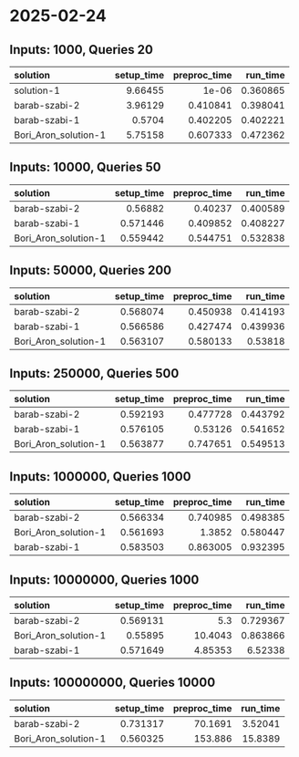 # 2025-02-24

## Inputs: 1000, Queries 20

| solution             |   setup_time |   preproc_time |   run_time |
|:---------------------|-------------:|---------------:|-----------:|
| solution-1           |      9.66455 |       1e-06    |   0.360865 |
| barab-szabi-2        |      3.96129 |       0.410841 |   0.398041 |
| barab-szabi-1        |      0.5704  |       0.402205 |   0.402221 |
| Bori_Aron_solution-1 |      5.75158 |       0.607333 |   0.472362 |

## Inputs: 10000, Queries 50

| solution             |   setup_time |   preproc_time |   run_time |
|:---------------------|-------------:|---------------:|-----------:|
| barab-szabi-2        |     0.56882  |       0.40237  |   0.400589 |
| barab-szabi-1        |     0.571446 |       0.409852 |   0.408227 |
| Bori_Aron_solution-1 |     0.559442 |       0.544751 |   0.532838 |

## Inputs: 50000, Queries 200

| solution             |   setup_time |   preproc_time |   run_time |
|:---------------------|-------------:|---------------:|-----------:|
| barab-szabi-2        |     0.568074 |       0.450938 |   0.414193 |
| barab-szabi-1        |     0.566586 |       0.427474 |   0.439936 |
| Bori_Aron_solution-1 |     0.563107 |       0.580133 |   0.53818  |

## Inputs: 250000, Queries 500

| solution             |   setup_time |   preproc_time |   run_time |
|:---------------------|-------------:|---------------:|-----------:|
| barab-szabi-2        |     0.592193 |       0.477728 |   0.443792 |
| barab-szabi-1        |     0.576105 |       0.53126  |   0.541652 |
| Bori_Aron_solution-1 |     0.563877 |       0.747651 |   0.549513 |

## Inputs: 1000000, Queries 1000

| solution             |   setup_time |   preproc_time |   run_time |
|:---------------------|-------------:|---------------:|-----------:|
| barab-szabi-2        |     0.566334 |       0.740985 |   0.498385 |
| Bori_Aron_solution-1 |     0.561693 |       1.3852   |   0.580447 |
| barab-szabi-1        |     0.583503 |       0.863005 |   0.932395 |

## Inputs: 10000000, Queries 1000

| solution             |   setup_time |   preproc_time |   run_time |
|:---------------------|-------------:|---------------:|-----------:|
| barab-szabi-2        |     0.569131 |        5.3     |   0.729367 |
| Bori_Aron_solution-1 |     0.55895  |       10.4043  |   0.863866 |
| barab-szabi-1        |     0.571649 |        4.85353 |   6.52338  |

## Inputs: 100000000, Queries 10000

| solution             |   setup_time |   preproc_time |   run_time |
|:---------------------|-------------:|---------------:|-----------:|
| barab-szabi-2        |     0.731317 |        70.1691 |    3.52041 |
| Bori_Aron_solution-1 |     0.560325 |       153.886  |   15.8389  |